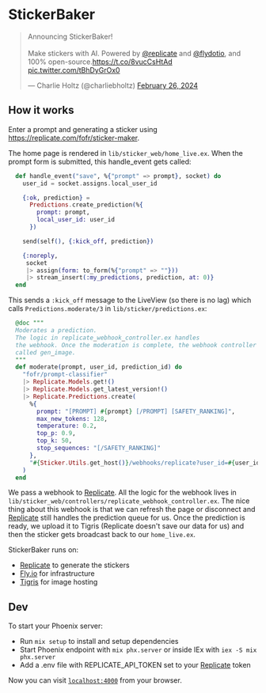 # StickerBaker

<blockquote class="twitter-tweet" data-media-max-width="560"><p lang="en" dir="ltr">Announcing StickerBaker!<br><br>Make stickers with AI. Powered by <a href="https://twitter.com/replicate?ref_src=twsrc%5Etfw">@replicate</a> and <a href="https://twitter.com/flydotio?ref_src=twsrc%5Etfw">@flydotio</a>, and 100% open-source.<a href="https://t.co/8vucCsHtAd">https://t.co/8vucCsHtAd</a> <a href="https://t.co/tBhDyGrOx0">pic.twitter.com/tBhDyGrOx0</a></p>&mdash; Charlie Holtz (@charliebholtz) <a href="https://twitter.com/charliebholtz/status/1762232726361633018?ref_src=twsrc%5Etfw">February 26, 2024</a></blockquote>

## How it works

Enter a prompt and generating a sticker using https://replicate.com/fofr/sticker-maker.

The home page is rendered in `lib/sticker_web/home_live.ex`. When the prompt form is submitted, this handle_event gets called:

```elixir
  def handle_event("save", %{"prompt" => prompt}, socket) do
    user_id = socket.assigns.local_user_id

    {:ok, prediction} =
      Predictions.create_prediction(%{
        prompt: prompt,
        local_user_id: user_id
      })

    send(self(), {:kick_off, prediction})

    {:noreply,
     socket
     |> assign(form: to_form(%{"prompt" => ""}))
     |> stream_insert(:my_predictions, prediction, at: 0)}
  end
```

This sends a `:kick_off` message to the LiveView (so there is no lag) which calls `Predictions.moderate/3` in `lib/sticker/predictions.ex`:

```elixir
  @doc """
  Moderates a prediction.
  The logic in replicate_webhook_controller.ex handles
  the webhook. Once the moderation is complete, the webhook controller automatically
  called gen_image.
  """
  def moderate(prompt, user_id, prediction_id) do
    "fofr/prompt-classifier"
    |> Replicate.Models.get!()
    |> Replicate.Models.get_latest_version!()
    |> Replicate.Predictions.create(
      %{
        prompt: "[PROMPT] #{prompt} [/PROMPT] [SAFETY_RANKING]",
        max_new_tokens: 128,
        temperature: 0.2,
        top_p: 0.9,
        top_k: 50,
        stop_sequences: "[/SAFETY_RANKING]"
      },
      "#{Sticker.Utils.get_host()}/webhooks/replicate?user_id=#{user_id}&prediction_id=#{prediction_id}"
    )
  end
```

We pass a webhook to [Replicate](https://replicate.com). All the logic for the webhook lives in `lib/sticker_web/controllers/replicate_webhook_controller.ex`. The nice thing about this webhook is that we can refresh the page or disconnect and [Replicate](https://replicate.com) still handles the prediction queue for us. Once the prediction is ready,
we upload it to Tigris (Replicate doesn't save our data for us) and then the sticker gets broadcast back to our `home_live.ex`.

StickerBaker runs on:

- [Replicate](https://replicate.com/fofr/sticker-maker?utm_source=project&utm_campaign=stickerbaker) to generate the stickers
- [Fly.io](https://fly.io) for infrastructure
- [Tigris](https://www.tigrisdata.com) for image hosting

## Dev

To start your Phoenix server:

- Run `mix setup` to install and setup dependencies
- Start Phoenix endpoint with `mix phx.server` or inside IEx with `iex -S mix phx.server`
- Add a .env file with REPLICATE_API_TOKEN set to your [Replicate](https://replicate.com/) token

Now you can visit [`localhost:4000`](http://localhost:4000) from your browser.
